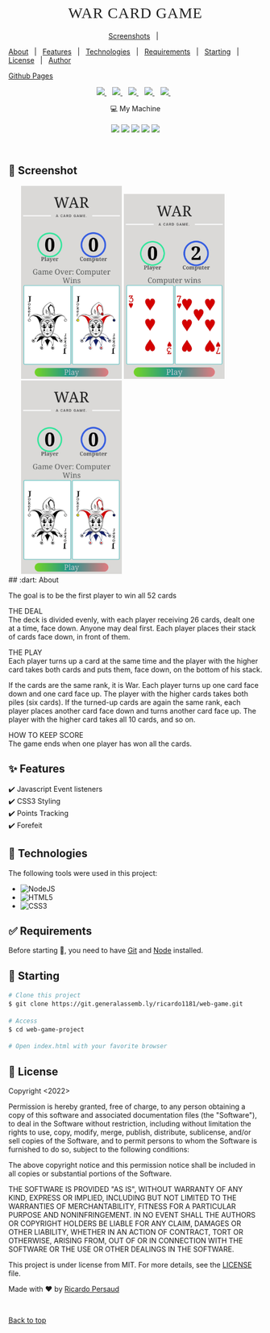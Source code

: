 <h1 align="center" style="
  text-align: center;
  font-size: 30px;
  text-transform: uppercase;
  color: #222;
  letter-spacing: 1px;
  font-family:  serif;
  font-weight: 400;">War Card Game</h1>

<p align="center">
  <a href="#camer_flash-screenshot">Screenshots</a> &#xa0; | &#xa0;

<a href="#dart-about">About</a> &#xa0; | &#xa0;
<a href="#sparkles-features">Features</a> &#xa0; | &#xa0;
<a href="#rocket-technologies">Technologies</a> &#xa0; | &#xa0;
<a href="#white_check_mark-requirements">Requirements</a> &#xa0; | &#xa0;
<a href="#checkered_flag-starting">Starting</a> &#xa0; | &#xa0;
<a href="#memo-license">License</a> &#xa0; | &#xa0;
<a href="https://github.com/ricardo39985" target="_blank">Author</a>

<a href="https://ricardo39985.github.io/war-card-game/
" target="_blank">Github Pages</a>

</p>

<p align='center'>
  <a href="https://www.linkedin.com/in/ricardo-persaud/">
    <img src="https://img.shields.io/badge/linkedin-%230077B5.svg?&style=for-the-badge&logo=linkedin&logoColor=white" />
  </a>&nbsp;&nbsp;
<a href="https://nodejs.org/en/   ">
    <img src="	https://img.shields.io/badge/Node.js-339933?style=for-the-badge&logo=nodedotjs&logoColor=white" />
  </a>&nbsp;&nbsp;
  <a href="https://www.w3.org/TR/CSS/#css">
    <img src="https://img.shields.io/badge/CSS3-1572B6?style=for-the-badge&logo=css3&logoColor=white" />
  </a>&nbsp;&nbsp;
  <a href="https://html.spec.whatwg.org/multipage/">
    <img src="https://img.shields.io/badge/HTML5-E34F26?style=for-the-badge&logo=html5&logoColor=white" />
  </a>&nbsp;&nbsp;
  <a href="https://www.javascript.com/">
    <img src="https://img.shields.io/badge/JavaScript-323330?style=for-the-badge&logo=javascript&logoColor=F7DF1E" />
  </a>&nbsp;&nbsp;

</p>

<p align='center'>
  💻 My Machine<br/><br/>
  <img src="https://img.shields.io/badge/Fedora-294172?style=for-the-badge&logo=fedora&logoColor=white" />
  <img src="https://img.shields.io/badge/intel-core%20i5%2010th-%230071C5.svg?&style=for-the-badge&logo=intel&logoColor=white" />
  <img src="https://img.shields.io/badge/RAM-16GB-%230071C5.svg?&style=for-the-badge&logoColor=white" />
  <img src="https://img.shields.io/badge/AMD%20Radeon_RX_5500-ED1C24?style=for-the-badge&logo=amd&logoColor=white" />
  <img src=" https://img.shields.io/badge/dell-XPS%201%20-007DB8?style=for-the-badge&logo=dell&logoColor=white" />

</p>

<br>

## :camera_flash: Screenshot

<p float="left" style="margin: auto; width: 90%">
  <img src="images/screenshots/Screenshot_20220923-111922.jpg" width="200" />
  <img src="images/screenshots/Screenshot_20220923-111906.jpg" width="200" />
  <img src="images/screenshots/Screenshot_20220923-111922.jpg" width="200" />
</p>
## :dart: About
<p>
The goal is to be the first player to win all 52 cards<br>

THE DEAL<br>
The deck is divided evenly, with each player receiving 26 cards, dealt one at a time, face down. Anyone may deal first. Each player places their stack of cards face down, in front of them.<br>

THE PLAY<br>
Each player turns up a card at the same time and the player with the higher card takes both cards and puts them, face down, on the bottom of his stack.<br>

If the cards are the same rank, it is War. Each player turns up one card face down and one card face up. The player with the higher cards takes both piles (six cards). If the turned-up cards are again the same rank, each player places another card face down and turns another card face up. The player with the higher card takes all 10 cards, and so on.<br>

HOW TO KEEP SCORE<br>
The game ends when one player has won all the cards.</p>


## :sparkles: Features

:heavy_check_mark: Javascript Event listeners\
:heavy_check_mark: CSS3 Styling\
:heavy_check_mark: Points Tracking\
:heavy_check_mark: Forefeit

## :rocket: Technologies

The following tools were used in this project:

- ![NodeJS](https://img.shields.io/badge/node.js-6DA55F?style=for-the-badge&logo=node.js&logoColor=white)
- ![HTML5](https://img.shields.io/badge/html5-%23E34F26.svg?style=for-the-badge&logo=html5&logoColor=white)
- ![CSS3](https://img.shields.io/badge/css3-%231572B6.svg?style=for-the-badge&logo=css3&logoColor=white)

## :white_check_mark: Requirements

Before starting :checkered_flag:, you need to have [Git](https://git-scm.com) and [Node](https://nodejs.org/en/) installed.

## :checkered_flag: Starting

```bash
# Clone this project
$ git clone https://git.generalassemb.ly/ricardo1181/web-game.git

# Access
$ cd web-game-project

# Open index.html with your favorite browser
```

## :memo: License

Copyright <2022> <Ricardo Persaud>

Permission is hereby granted, free of charge, to any person obtaining a copy of this software and associated documentation files (the "Software"), to deal in the Software without restriction, including without limitation the rights to use, copy, modify, merge, publish, distribute, sublicense, and/or sell copies of the Software, and to permit persons to whom the Software is furnished to do so, subject to the following conditions:

The above copyright notice and this permission notice shall be included in all copies or substantial portions of the Software.

THE SOFTWARE IS PROVIDED "AS IS", WITHOUT WARRANTY OF ANY KIND, EXPRESS OR IMPLIED, INCLUDING BUT NOT LIMITED TO THE WARRANTIES OF MERCHANTABILITY, FITNESS FOR A PARTICULAR PURPOSE AND NONINFRINGEMENT. IN NO EVENT SHALL THE AUTHORS OR COPYRIGHT HOLDERS BE LIABLE FOR ANY CLAIM, DAMAGES OR OTHER LIABILITY, WHETHER IN AN ACTION OF CONTRACT, TORT OR OTHERWISE, ARISING FROM, OUT OF OR IN CONNECTION WITH THE SOFTWARE OR THE USE OR OTHER DEALINGS IN THE SOFTWARE.

This project is under license from MIT. For more details, see the [LICENSE](LICENSE.md) file.

Made with :heart: by <a href="https://git.generalassemb.ly/ricardo1181" target="_blank">Ricardo Persaud</a>

&#xa0;

<a href="#top">Back to top</a>
